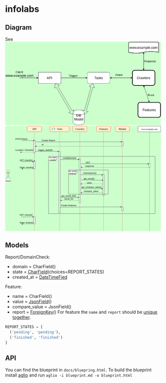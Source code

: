 # infolabs


## Diagram
See ![docs](docs/birdview.png)
![docs](docs/specifics.png)

## Models

Report/DomainCheck:
 * domain = CharField()
 * state = [CharField](https://docs.djangoproject.com/en/1.11/ref/models/fields/#django.db.models.Field.choices)(choices=REPORT_STATES)
 * created_at = [DateTimeFied](https://docs.djangoproject.com/en/1.11/ref/models/fields/#django.db.models.DateTimeField)
 
Feature:
 * name = CharField()
 * value = [JsonField](https://github.com/dmkoch/django-jsonfield)()
 * compare_value = JsonField()
 * report = [ForeignKey](https://docs.djangoproject.com/en/1.11/ref/models/fields/#django.db.models.ForeignKey)()
For feature the `name` and `report` should be [unique together](https://docs.djangoproject.com/en/1.11/ref/models/options/#unique-together).
 
```python
REPORT_STATES = [
  ('pending', 'pending'),
  ('finished', 'finished')
]
```

## API
You can find the blueprint in `docs/bluepring.html`.
To build the blueprint install [aglio](https://github.com/danielgtaylor/aglio) and run `aglio -i blueprint.md -o blueprint.html`
